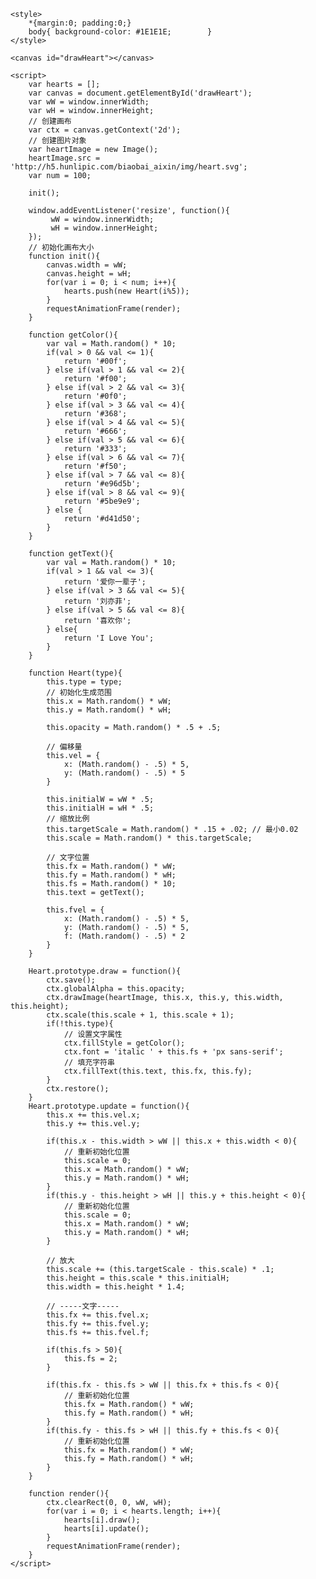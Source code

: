 <!DOCTYPE html PUBLIC "-//W3C//DTD XHTML 1.0 Transitional//EN" "http://www.w3.org/TR/xhtml1/DTD/xhtml1-transitional.dtd">
<html xmlns="http://www.w3.org/1999/xhtml">
<head>
<meta http-equiv="Content-Type" content="text/html; charset=utf-8" />
<head>
	<meta charset="UTF-8">
	<title>刘亦菲我爱你</title>


	<style>
		*{margin:0; padding:0;}
		body{ background-color: #1E1E1E; 		}
	</style>
</head>
<body>


<audio autoplay="autopaly">
<source src="http://t.hunlipic.com/?wky" type="audio/mp3"/>
</audio>

	<canvas id="drawHeart"></canvas>

	<script>
		var hearts = [];
		var canvas = document.getElementById('drawHeart');
		var wW = window.innerWidth;
		var wH = window.innerHeight;
		// 创建画布
		var ctx = canvas.getContext('2d');
		// 创建图片对象
		var heartImage = new Image();
		heartImage.src = 'http://h5.hunlipic.com/biaobai_aixin/img/heart.svg';
		var num = 100;

		init();

		window.addEventListener('resize', function(){
			 wW = window.innerWidth;
			 wH = window.innerHeight;
		});
		// 初始化画布大小
		function init(){
			canvas.width = wW;
			canvas.height = wH;
			for(var i = 0; i < num; i++){
				hearts.push(new Heart(i%5));
			}
			requestAnimationFrame(render);
		}

		function getColor(){
			var val = Math.random() * 10;
			if(val > 0 && val <= 1){
				return '#00f';
			} else if(val > 1 && val <= 2){
				return '#f00';
			} else if(val > 2 && val <= 3){
				return '#0f0';
			} else if(val > 3 && val <= 4){
				return '#368';
			} else if(val > 4 && val <= 5){
				return '#666';
			} else if(val > 5 && val <= 6){
				return '#333';
			} else if(val > 6 && val <= 7){
				return '#f50';
			} else if(val > 7 && val <= 8){
				return '#e96d5b';
			} else if(val > 8 && val <= 9){
				return '#5be9e9';
			} else {
				return '#d41d50';
			}
		}

		function getText(){
			var val = Math.random() * 10;
			if(val > 1 && val <= 3){
				return '爱你一辈子';
			} else if(val > 3 && val <= 5){
				return '刘亦菲';
			} else if(val > 5 && val <= 8){
				return '喜欢你';
			} else{
				return 'I Love You';
			}
		}

		function Heart(type){
			this.type = type;
			// 初始化生成范围
			this.x = Math.random() * wW;
			this.y = Math.random() * wH;

			this.opacity = Math.random() * .5 + .5;

			// 偏移量
			this.vel = {
				x: (Math.random() - .5) * 5,
				y: (Math.random() - .5) * 5
			}

			this.initialW = wW * .5;
			this.initialH = wH * .5;
			// 缩放比例
			this.targetScale = Math.random() * .15 + .02; // 最小0.02
			this.scale = Math.random() * this.targetScale;

			// 文字位置
			this.fx = Math.random() * wW;
			this.fy = Math.random() * wH;
			this.fs = Math.random() * 10;
			this.text = getText();

			this.fvel = {
				x: (Math.random() - .5) * 5,
				y: (Math.random() - .5) * 5,
				f: (Math.random() - .5) * 2
			}
		}

		Heart.prototype.draw = function(){
			ctx.save();
			ctx.globalAlpha = this.opacity;
			ctx.drawImage(heartImage, this.x, this.y, this.width, this.height);
			ctx.scale(this.scale + 1, this.scale + 1);
  			if(!this.type){
  				// 设置文字属性
				ctx.fillStyle = getColor();
	  			ctx.font = 'italic ' + this.fs + 'px sans-serif';
	  			// 填充字符串
	  			ctx.fillText(this.text, this.fx, this.fy);
  			}
			ctx.restore();
		}
		Heart.prototype.update = function(){
			this.x += this.vel.x;
			this.y += this.vel.y;

			if(this.x - this.width > wW || this.x + this.width < 0){
				// 重新初始化位置
				this.scale = 0;
				this.x = Math.random() * wW;
				this.y = Math.random() * wH;
			}
			if(this.y - this.height > wH || this.y + this.height < 0){
				// 重新初始化位置
				this.scale = 0;
				this.x = Math.random() * wW;
				this.y = Math.random() * wH;
			}

			// 放大
			this.scale += (this.targetScale - this.scale) * .1;
			this.height = this.scale * this.initialH;
			this.width = this.height * 1.4;

			// -----文字-----
			this.fx += this.fvel.x;
			this.fy += this.fvel.y;
			this.fs += this.fvel.f;

			if(this.fs > 50){
				this.fs = 2;
			}

			if(this.fx - this.fs > wW || this.fx + this.fs < 0){
				// 重新初始化位置
				this.fx = Math.random() * wW;
				this.fy = Math.random() * wH;
			}
			if(this.fy - this.fs > wH || this.fy + this.fs < 0){
				// 重新初始化位置
				this.fx = Math.random() * wW;
				this.fy = Math.random() * wH;
			}
		}

		function render(){
			ctx.clearRect(0, 0, wW, wH);
			for(var i = 0; i < hearts.length; i++){
				hearts[i].draw();
				hearts[i].update();
			}
			requestAnimationFrame(render);
		}
	</script>
</body>
</html>

